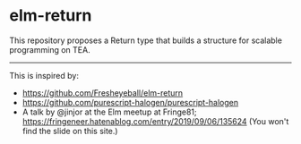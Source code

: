 # elm-return

This repository proposes a Return type that builds a structure for scalable programming on TEA.

---

This is inspired by:
  - https://github.com/Fresheyeball/elm-return
  - https://github.com/purescript-halogen/purescript-halogen
  - A talk by @jinjor at the Elm meetup at Fringe81; https://fringeneer.hatenablog.com/entry/2019/09/06/135624 (You won't find the slide on this site.)
